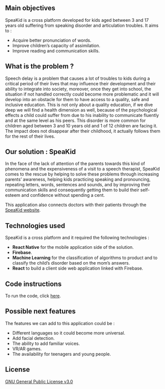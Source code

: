Main objectives
---------------
SpeaKid is a cross platform developed for kids aged between 3 and 17 years old suffering from speaking disorder and articulation troubles. It aims to :  

- Acquire better pronunciation of words.
- Improve children’s capacity of assimilation.
- Improve reading and communication skills.  

What is the problem ?
---------------------
Speech delay is a problem that causes a lot of troubles to kids during a critical period of their lives that may influence their development and their ability to integrate into society, moreover, once they get into school, the situation if not handled correctly could become more problematic and it will develop into an obstacle for them to have access to a quality, safe and inclusive education.
This is not only about a quality education, if we dive deep we will find a health dimension as well, because of the psychological effects a child could suffer from due to his inability to communicate fluently and at the same level as his peers.
This disorder is more common for children aged between 3 and 10 years old and 1 of 12 children are facing it. The impact does not disappear after their childhood, it actually follows them for the rest of their lives.   

Our solution : SpeaKid
-----------------------
In the face of the lack of attention of the parents towards this kind of phenomena and the expensiveness of a visit to a speech therapist, SpeaKid comes to the rescue by helping to solve these problems through increasing parents’ awareness, helping kids practicing speaking and pronouncing, repeating letters, words, sentences and sounds, and by improving their communication skills and consequently getting them to build their self-esteem and confidence without spending a cent.  

This application also connects doctors with their patients through the [SpeaKid website](https://github.com/DSC-ENSB/Speakid-web).

Technologies used
------------------
SpeaKid is a cross platform and it required the following technologies :  
- **React Native** for the mobile application side of the solution.  
- **Firebase**.  
- **Machine Learning** for the classification of algorithms to product and to classify the child’s disorder based on the mom’s answers.
- **React** to build a client side web application linked with Firebase.  

Code instructions
------------------
To run the code, click [here](https://github.com/DSC-ENSB/Speakid/blob/main/install.md).

Possible next features
----------------------
The features we can add to this application could be :  
- Different languages so it could become more universal.
- Add facial detection.  
- The ability to add familiar voices.  
- VR/AR games.
- The availability for teenagers and young people.  

License
--------
[GNU General Public License v3.0](https://choosealicense.com/licenses/gpl-3.0/#)
